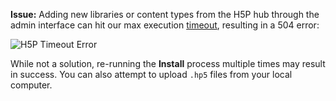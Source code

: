 **Issue:** Adding new libraries or content types from the H5P hub through the admin interface can hit our max execution [timeout](/timeouts/), resulting in a 504 error:

<Image alt="H5P Timeout Error" path="h5p-timeout.png" />

While not a solution, re-running the **Install** process multiple times may result in success. You can also attempt to upload `.hp5` files from your local computer.
